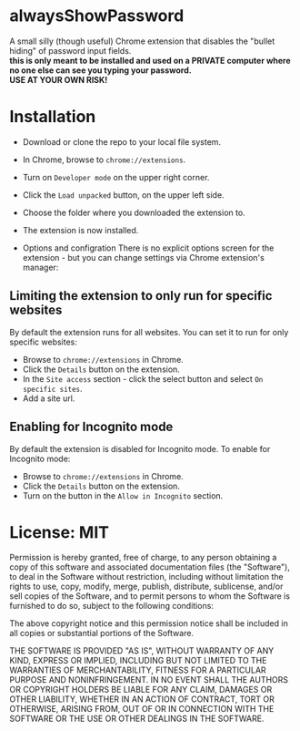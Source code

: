 # alwaysShowPassword
A small silly (though useful) Chrome extension that disables the "bullet hiding" of password input fields. <br>
**this is only meant to be installed and used on a PRIVATE computer where no one else can see you typing your password.** <br> 
**USE AT YOUR OWN RISK!** <br>

# Installation
* Download or clone the repo to your local file system.
* In Chrome, browse to `chrome://extensions`.
* Turn on `Developer mode` on the upper right corner.
* Click the `Load unpacked` button, on the upper left side.
* Choose the folder where you downloaded the extension to.
* The extension is now installed.

* Options and configration
There is no explicit options screen for the extension - but you can change settings via Chrome extension's manager:
## Limiting the extension to only run for specific websites
By default the extension runs for all websites. You can set it to run for only specific websites:
* Browse to `chrome://extensions` in Chrome.
* Click the `Details` button on the extension.
* In the `Site access` section - click the select button and select `On specific sites`.
* Add a site url.
## Enabling for Incognito mode
By default the extension is disabled for Incognito mode.
To enable for Incognito mode:
* Browse to `chrome://extensions` in Chrome.
* Click the `Details` button on the extension.
* Turn on the button in the `Allow in Incognito` section.

# License: MIT

Permission is hereby granted, free of charge, to any person obtaining a copy of this software and associated documentation files (the "Software"), to deal in the Software without restriction, including without limitation the rights to use, copy, modify, merge, publish, distribute, sublicense, and/or sell copies of the Software, and to permit persons to whom the Software is furnished to do so, subject to the following conditions:

The above copyright notice and this permission notice shall be included in all copies or substantial portions of the Software.

THE SOFTWARE IS PROVIDED "AS IS", WITHOUT WARRANTY OF ANY KIND, EXPRESS OR IMPLIED, INCLUDING BUT NOT LIMITED TO THE WARRANTIES OF MERCHANTABILITY, FITNESS FOR A PARTICULAR PURPOSE AND NONINFRINGEMENT. IN NO EVENT SHALL THE AUTHORS OR COPYRIGHT HOLDERS BE LIABLE FOR ANY CLAIM, DAMAGES OR OTHER LIABILITY, WHETHER IN AN ACTION OF CONTRACT, TORT OR OTHERWISE, ARISING FROM, OUT OF OR IN CONNECTION WITH THE SOFTWARE OR THE USE OR OTHER DEALINGS IN THE SOFTWARE.


